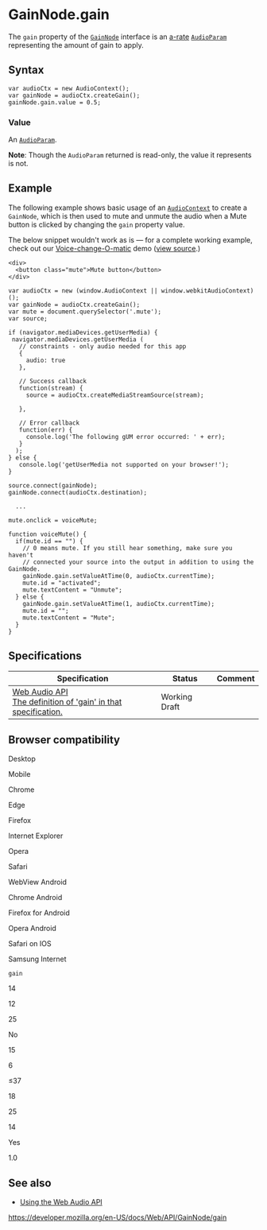 # GainNode.gain

The `gain` property of the [`GainNode`](../gainnode) interface is an [a-rate](../audioparam#a-rate) [`AudioParam`](../audioparam) representing the amount of gain to apply.

## Syntax

    var audioCtx = new AudioContext();
    var gainNode = audioCtx.createGain();
    gainNode.gain.value = 0.5;

### Value

An [`AudioParam`](../audioparam).

**Note**: Though the `AudioParam` returned is read-only, the value it represents is not.

## Example

The following example shows basic usage of an [`AudioContext`](../audiocontext) to create a `GainNode`, which is then used to mute and unmute the audio when a Mute button is clicked by changing the `gain` property value.

The below snippet wouldn't work as is — for a complete working example, check out our [Voice-change-O-matic](https://mdn.github.io/voice-change-o-matic/) demo ([view source](https://github.com/mdn/voice-change-o-matic/blob/gh-pages/scripts/app.js).)

    <div>
      <button class="mute">Mute button</button>
    </div>

    var audioCtx = new (window.AudioContext || window.webkitAudioContext)();
    var gainNode = audioCtx.createGain();
    var mute = document.querySelector('.mute');
    var source;

    if (navigator.mediaDevices.getUserMedia) {
     navigator.mediaDevices.getUserMedia (
       // constraints - only audio needed for this app
       {
         audio: true
       },

       // Success callback
       function(stream) {
         source = audioCtx.createMediaStreamSource(stream);

       },

       // Error callback
       function(err) {
         console.log('The following gUM error occurred: ' + err);
       }
      );
    } else {
       console.log('getUserMedia not supported on your browser!');
    }

    source.connect(gainNode);
    gainNode.connect(audioCtx.destination);

      ...

    mute.onclick = voiceMute;

    function voiceMute() {
      if(mute.id == "") {
        // 0 means mute. If you still hear something, make sure you haven't
        // connected your source into the output in addition to using the GainNode.
        gainNode.gain.setValueAtTime(0, audioCtx.currentTime);
        mute.id = "activated";
        mute.textContent = "Unmute";
      } else {
        gainNode.gain.setValueAtTime(1, audioCtx.currentTime);
        mute.id = "";
        mute.textContent = "Mute";
      }
    }

## Specifications

<table><thead><tr class="header"><th>Specification</th><th>Status</th><th>Comment</th></tr></thead><tbody><tr class="odd"><td><a href="https://webaudio.github.io/web-audio-api/#dom-gainnode-gain">Web Audio API<br />
<span class="small">The definition of 'gain' in that specification.</span></a></td><td><span class="spec-wd">Working Draft</span></td><td></td></tr></tbody></table>

## Browser compatibility

Desktop

Mobile

Chrome

Edge

Firefox

Internet Explorer

Opera

Safari

WebView Android

Chrome Android

Firefox for Android

Opera Android

Safari on IOS

Samsung Internet

`gain`

14

12

25

No

15

6

≤37

18

25

14

Yes

1.0

## See also

- [Using the Web Audio API](../web_audio_api/using_web_audio_api)

<a href="https://developer.mozilla.org/en-US/docs/Web/API/GainNode/gain" class="_attribution-link">https://developer.mozilla.org/en-US/docs/Web/API/GainNode/gain</a>
